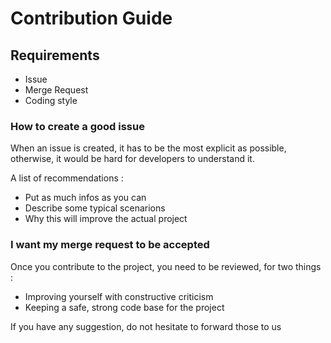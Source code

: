 # Contribution Guide

## Requirements
- Issue
- Merge Request
- Coding style

### How to create a good issue
 
When an issue is created, it has to be the most explicit as possible, otherwise, it would be hard for developers to understand it.
 
A list of recommendations :
 
* Put as much infos as you can
* Describe some typical scenarions
* Why this will improve the actual project
 

### I want my merge request to be accepted
 
Once you contribute to the project, you need to be reviewed, for two things :
- Improving yourself with constructive criticism
- Keeping a safe, strong code base for the project
 
 
If you have any suggestion, do not hesitate to forward those to us 